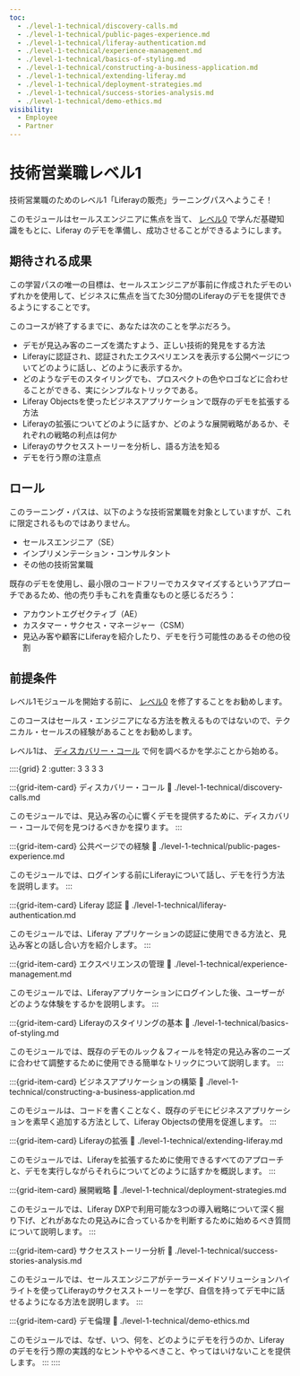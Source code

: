 ```yaml
---
toc:
  - ./level-1-technical/discovery-calls.md
  - ./level-1-technical/public-pages-experience.md
  - ./level-1-technical/liferay-authentication.md
  - ./level-1-technical/experience-management.md
  - ./level-1-technical/basics-of-styling.md
  - ./level-1-technical/constructing-a-business-application.md
  - ./level-1-technical/extending-liferay.md
  - ./level-1-technical/deployment-strategies.md
  - ./level-1-technical/success-stories-analysis.md
  - ./level-1-technical/demo-ethics.md
visibility:
  - Employee
  - Partner
---
```

# 技術営業職レベル1

技術営業職のためのレベル1「Liferayの販売」ラーニングパスへようこそ！

このモジュールはセールスエンジニアに焦点を当て、 [レベル0](./level-0.md) で学んだ基礎知識をもとに、Liferay のデモを準備し、成功させることができるようにします。

## 期待される成果

この学習パスの唯一の目標は、セールスエンジニアが事前に作成されたデモのいずれかを使用して、ビジネスに焦点を当てた30分間のLiferayのデモを提供できるようにすることです。

このコースが終了するまでに、あなたは次のことを学ぶだろう。

* デモが見込み客のニーズを満たすよう、正しい技術的発見をする方法
* Liferayに認証され、認証されたエクスペリエンスを表示する公開ページについてどのように話し、どのように表示するか。
* どのようなデモのスタイリングでも、プロスペクトの色やロゴなどに合わせることができる、実にシンプルなトリックである。
* Liferay Objectsを使ったビジネスアプリケーションで既存のデモを拡張する方法
* Liferayの拡張についてどのように話すか、どのような展開戦略があるか、それぞれの戦略の利点は何か
* Liferayのサクセスストーリーを分析し、語る方法を知る
* デモを行う際の注意点

## ロール

このラーニング・パスは、以下のような技術営業職を対象としていますが、これに限定されるものではありません。

* セールスエンジニア（SE）
* インプリメンテーション・コンサルタント
* その他の技術営業職

既存のデモを使用し、最小限のコードフリーでカスタマイズするというアプローチであるため、他の売り手もこれを貴重なものと感じるだろう：

* アカウントエグゼクティブ（AE）
* カスタマー・サクセス・マネージャー（CSM）
* 見込み客や顧客にLiferayを紹介したり、デモを行う可能性のあるその他の役割

## 前提条件

レベル1モジュールを開始する前に、 [レベル0](./level-0.md) を修了することをお勧めします。

このコースはセールス・エンジニアになる方法を教えるものではないので、テクニカル・セールスの経験があることをお勧めします。

レベル1は、 [ディスカバリー・コール](./level-1-technical/discovery-calls.md) で何を調べるかを学ぶことから始める。

::::{grid} 2
:gutter: 3 3 3 3

:::{grid-item-card} ディスカバリー・コール
:link: ./level-1-technical/discovery-calls.md

このモジュールでは、見込み客の心に響くデモを提供するために、ディスカバリー・コールで何を見つけるべきかを探ります。
:::

:::{grid-item-card} 公共ページでの経験
:link: ./level-1-technical/public-pages-experience.md

このモジュールでは、ログインする前にLiferayについて話し、デモを行う方法を説明します。
:::

:::{grid-item-card} Liferay 認証
:link: ./level-1-technical/liferay-authentication.md

このモジュールでは、Liferay アプリケーションの認証に使用できる方法と、見込み客との話し合い方を紹介します。
:::

:::{grid-item-card} エクスペリエンスの管理
:link: ./level-1-technical/experience-management.md

このモジュールでは、Liferayアプリケーションにログインした後、ユーザーがどのような体験をするかを説明します。
:::

:::{grid-item-card} Liferayのスタイリングの基本
:link: ./level-1-technical/basics-of-styling.md

このモジュールでは、既存のデモのルック＆フィールを特定の見込み客のニーズに合わせて調整するために使用できる簡単なトリックについて説明します。
:::

:::{grid-item-card} ビジネスアプリケーションの構築
:link: ./level-1-technical/constructing-a-business-application.md

このモジュールは、コードを書くことなく、既存のデモにビジネスアプリケーションを素早く追加する方法として、Liferay Objectsの使用を促進します。
:::

:::{grid-item-card} Liferayの拡張
:link: ./level-1-technical/extending-liferay.md

このモジュールでは、Liferayを拡張するために使用できるすべてのアプローチと、デモを実行しながらそれらについてどのように話すかを概説します。
:::

:::{grid-item-card} 展開戦略
:link: ./level-1-technical/deployment-strategies.md

このモジュールでは、Liferay DXPで利用可能な3つの導入戦略について深く掘り下げ、どれがあなたの見込みに合っているかを判断するために始めるべき質問について説明します。
:::

:::{grid-item-card} サクセスストーリー分析
:link: ./level-1-technical/success-stories-analysis.md

このモジュールでは、セールスエンジニアがテーラーメイドソリューションハイライトを使ってLiferayのサクセスストーリーを学び、自信を持ってデモ中に話せるようになる方法を説明します。
:::

:::{grid-item-card} デモ倫理
:link: ./level-1-technical/demo-ethics.md

このモジュールでは、なぜ、いつ、何を、どのようにデモを行うのか、Liferayのデモを行う際の実践的なヒントややるべきこと、やってはいけないことを提供します。
:::
::::
